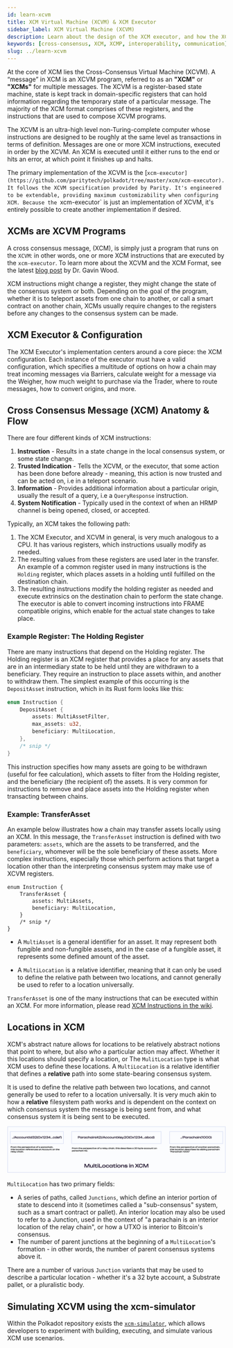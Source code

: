 ```yaml
---
id: learn-xcvm
title: XCM Virtual Machine (XCVM) & XCM Executor
sidebar_label: XCM Virtual Machine (XCVM)
description: Learn about the design of the XCM executor, and how the XCM Virtual machine works.
keywords: [cross-consensus, XCM, XCMP, interoperability, communication]
slug: ../learn-xcvm
---
```


At the core of XCM lies the Cross-Consensus Virtual Machine (XCVM). A “message” in XCM is an XCVM
program, referred to as an **"XCM"** or **"XCMs"** for multiple messages. The XCVM is a
register-based state machine, state is kept track in domain-specific registers that can hold
information regarding the temporary state of a particular message. The majority of the XCM format
comprises of these registers, and the instructions that are used to compose XCVM programs.

The XCVM is an ultra-high level non-Turing-complete computer whose instructions are designed to be
roughly at the same level as transactions in terms of definition. Messages are one or more XCM
instructions, executed in order by the XCVM. An XCM is executed until it either runs to the end or
hits an error, at which point it finishes up and halts.

The primary implementation of the XCVM is the
[`xcm-executor](https://github.com/paritytech/polkadot/tree/master/xcm/xcm-executor). It follows the
XCVM specification provided by Parity. It's engineered to be extendable, providing maximum
customizability when configuring XCM. Because the `xcm-executor` is just an implementation of XCVM,
it's entirely possible to create another implementation if desired.

## XCMs are XCVM Programs

A cross consensus message, (XCM), is simply just a program that runs on the `XCVM`: in other words,
one or more XCM instructions that are executed by the `xcm-executor`. To learn more about the XCVM
and the XCM Format, see the latest
[blog post](https://medium.com/polkadot-network/xcm-the-cross-consensus-message-format-3b77b1373392)
by Dr. Gavin Wood.

XCM instructions might change a register, they might change the state of the consensus system or
both. Depending on the goal of the program, whether it is to teleport assets from one chain to
another, or call a smart contract on another chain, XCMs usually require changes to the registers
before any changes to the consensus system can be made.

## XCM Executor & Configuration

The XCM Executor's implementation centers around a core piece: the XCM configuration. Each instance
of the executor must have a valid configuration, which specifies a multitude of options on how a
chain may treat incoming messages via Barriers, calculate weight for a message via the Weigher, how
much weight to purchase via the Trader, where to route messages, how to convert origins, and more.

## Cross Consensus Message (XCM) Anatomy & Flow

There are four different kinds of XCM instructions:

1. **Instruction** - Results in a state change in the local consensus system, or some state change.
2. **Trusted Indication** - Tells the XCVM, or the executor, that some action has been done before
   already - meaning, this action is now trusted and can be acted on, i.e in a teleport scenario.
3. **Information** - Provides additional information about a particular origin, usually the result
   of a query, i.e a `QueryResponse` instruction.
4. **System Notification** - Typically used in the context of when an HRMP channel is being opened,
   closed, or accepted.

Typically, an XCM takes the following path:

1. The XCM Executor, and XCVM in general, is very much analogous to a CPU. It has various registers,
   which instructions usually modify as needed.
2. The resulting values from these registers are used later in the transfer. An example of a common
   register used in many instructions is the `Holding` register, which places assets in a holding
   until fulfilled on the destination chain.
3. The resulting instructions modify the holding register as needed and execute extrinsics on the
   destination chain to perform the state change. The executor is able to convert incoming
   instructions into FRAME compatible origins, which enable for the actual state changes to take
   place.

### Example Register: The Holding Register

There are many instructions that depend on the Holding register. The Holding register is an XCM
register that provides a place for any assets that are in an intermediary state to be held until
they are withdrawn to a beneficiary. They require an instruction to place assets within, and another
to withdraw them. The simplest example of this occurring is the `DepositAsset` instruction, which in
its Rust form looks like this:

```rust
enum Instruction {
    DepositAsset {
        assets: MultiAssetFilter,
        max_assets: u32,
        beneficiary: MultiLocation,
    },
    /* snip */
}
```

This instruction specifies how many assets are going to be withdrawn (useful for fee calculation),
which assets to filter from the Holding register, and the beneficiary (the recipient of) the assets.
It is very common for instructions to remove and place assets into the Holding register when
transacting between chains.

### Example: TransferAsset

An example below illustrates how a chain may transfer assets locally using an XCM. In this message,
the `TransferAsset` instruction is defined with two parameters: `assets`, which are the assets to be
transferred, and the `beneficiary`, whomever will be the sole beneficiary of these assets. More
complex instructions, especially those which perform actions that target a location other than the
interpreting consensus system may make use of XCVM registers.

```
enum Instruction {
    TransferAsset {
        assets: MultiAssets,
        beneficiary: MultiLocation,
    }
    /* snip */
}
```

- A `MultiAsset` is a general identifier for an asset. It may represent both fungible and
  non-fungible assets, and in the case of a fungible asset, it represents some defined amount of the
  asset.

- A `MultiLocation` is a relative identifier, meaning that it can only be used to define the
  relative path between two locations, and cannot generally be used to refer to a location
  universally.

`TransferAsset` is one of the many instructions that can be executed within an XCM. For more
information, please read [XCM Instructions in the wiki](./learn-xcm-instructions.md).

## Locations in XCM

XCM's abstract nature allows for locations to be relatively abstract notions that point to where,
but also _who_ a particular action may affect. Whether it this locations should specify a location,
or The `MulitLocation` type is what XCM uses to define these locations. A `MultiLocation` is a
relative identifier that defines a **relative** path into some state-bearing consensus system.

It is used to define the relative path between two locations, and cannot generally be used to refer
to a location universally. It is very much akin to how a **relative** filesystem path works and is
dependent on the context on which consensus system the message is being sent from, and what
consensus system it is being sent to be executed.

![XCM MultiLocation](../assets/cross-consensus/multilocation.png)

`MultiLocation` has two primary fields:

- A series of paths, called `Junctions`, which define an interior portion of state to descend into
  it (sometimes called a "sub-consensus" system, such as a smart contract or pallet). An interior
  location may also be used to refer to a Junction, used in the context of "a parachain is an
  interior location of the relay chain", or how a UTXO is interior to Bitcoin's consensus.
- The number of parent junctions at the beginning of a `MultiLocation`'s formation - in other words,
  the number of parent consensus systems above it.

There are a number of various `Junction` variants that may be used to describe a particular
location - whether it's a 32 byte account, a Substrate pallet, or a pluralistic body.

## Simulating XCVM using the xcm-simulator

Within the Polkadot repository exists the
[`xcm-simulator`](https://github.com/paritytech/polkadot/tree/master/xcm/xcm-simulator), which
allows developers to experiment with building, executing, and simulate various XCM use scenarios.
